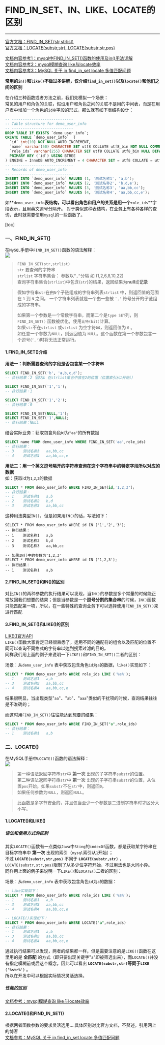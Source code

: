 # FIND_IN_SET、IN、LIKE、LOCATE的区别
***

[官方文档：FIND_IN_SET(str,strlist)](https://dev.mysql.com/doc/refman/8.0/en/string-functions.html#function_find-in-set)  
[官方文档：LOCATE(substr,str), LOCATE(substr,str,pos)](https://dev.mysql.com/doc/refman/8.0/en/string-functions.html#function_locate)   

[文档内容参考1：mysql中FIND_IN_SET()函数的使用及in()用法详解](https://www.jb51.net/article/143105.htm)  
[文档内容参考2：mysql模糊查询 like与locate效率](https://blog.csdn.net/qq_33745371/article/details/106673790)  
[文档内容参考3：MySQL 关于 in,find_in_set,locate 多值匹配问题](https://blog.csdn.net/qq_21358931/article/details/90262978)

**常用的`in()`和`like()`不做过多讲解，仅介绍`find_in_set()`以及`locate()`和他们之间的区别**

在介绍三种函数或者方法之前，我们先模拟一个场景：  
常见的用户和角色的关联，假设用户和角色之间的关联不是用的中间表，而是在用户表中增加一个角色的`id串`字段的形式，那么就有如下表结构设计：
```sql
-- ----------------------------
-- Table structure for demo_user_info
-- ----------------------------
DROP TABLE IF EXISTS `demo_user_info`;
CREATE TABLE `demo_user_info`  (
  `id` int(10) NOT NULL AUTO_INCREMENT,
  `name` varchar(50) CHARACTER SET utf8 COLLATE utf8_bin NOT NULL COMMENT '测试名称',
  `role_ids` varchar(255) CHARACTER SET utf8 COLLATE utf8_bin NULL DEFAULT NULL COMMENT '测试权限id串',
  PRIMARY KEY (`id`) USING BTREE
) ENGINE = InnoDB AUTO_INCREMENT = 4 CHARACTER SET = utf8 COLLATE = utf8_bin ROW_FORMAT = Dynamic;
-- ----------------------------
-- Records of demo_user_info
-- ----------------------------
INSERT INTO `demo_user_info` VALUES (1, '测试名称1', 'a,b');
INSERT INTO `demo_user_info` VALUES (2, '测试名称2', 'b,d,e');
INSERT INTO `demo_user_info` VALUES (3, '测试名称3', 'aa,bb,cc');
INSERT INTO `demo_user_info` VALUES (4, '测试名称4', 'aa,bb,cc,e');
```
如**`demo_user_info`**表结构，可以看出角色和用户的关系是用一个**`role_ids`**字段表示，且用英文逗号分隔开。
对于类似这种表结构，在业务上有各种各样的查询，此时就需要使用`mysql`的一些函数了。

[toc]
### 一、FIND_IN_SET()
在`MySQL`手册中`FIND_IN_SET()`函数的语法解释：  
![](https://gitee.com/xieruhua/images/raw/master/JavaLearning/数据库/MySql/FIND_IN_SET、IN、LIKE、LOCATE的区别/FIND_IN_SET().png)

>`FIND_IN_SET(str,strlist)`  
`str` 要查询的字符串  
`strlist` 字符串集合： 参数以`”,”`分隔 如 (1,2,6,8,10,22)  
查询字符串集合(`strlist`)中包含(`str`)的结果，返回结果为**null**或**记录**  

>假如字符串`str`在由`N`个子链组成的字符串列表`strlist` 中，则返回值的范围在 `1` 到 `N` 之间。 一个字符串列表就是一个由一些被 `‘,'` 符号分开的子链组成的字符串。  
>
>如果第一个参数是一个常数字符串，而第二个是`type SET`列，则`FIND_IN_SET()` 函数被优化，使用`比特(bit)`计算。   
>如果`str`不在`strlist` 或`strlist` 为空字符串，则返回值为 `0` 。  
>如任意一个参数为`NULL`，则返回值为 `NULL`。这个函数在第一个参数包含一个逗号(`‘,'`)时将无法正常运行。

#### 1.FIND_IN_SET()介绍
**用法一：判断需要查询的字段是否包含某一个字符串**
```sql
SELECT FIND_IN_SET('b', 'a,b,c,d');
-- 执行结果：2（因为b 在strlist集合中放在2的位置（位置索引从1开始））

SELECT FIND_IN_SET('1','1');
-- 执行结果：1

SELECT FIND_IN_SET('1','2');
-- 执行结果：0

SELECT FIND_IN_SET(NULL,'1');
SELECT FIND_IN_SET('1',NULL);
-- 执行结果：NULL
```
结合实际业务：获取包含角色id为`"aa"`的所有数据
```sql
SELECT name FROM demo_user_info WHERE FIND_IN_SET('aa',role_ids)
-- 执行结果：
-- 3	测试名称3	aa,bb,cc
-- 4	测试名称4	aa,bb,cc,e
```
**用法二：用一个英文逗号隔开的字符串查询在这个字符串中的特定字段所以对应的数据**  
如：获取id为`1`,`2`,`3`的数据
```sql
SELECT * FROM demo_user_info WHERE FIND_IN_SET(id,'1,2,3');
-- 执行结果：
-- 1	测试名称1	a,b
-- 2	测试名称2	b,d
-- 3	测试名称3	aa,bb,cc
```
这种用法类型`IN()`，但是如果用`IN()`的话，写法如下：
```
SELECT * FROM demo_user_info WHERE id IN ('1','2','3');
-- 执行结果：
-- 1	测试名称1	a,b
-- 2	测试名称2	b,d
-- 3	测试名称3	aa,bb,cc

-- 如果IN()中的参数为'1,2,3'
SELECT * FROM demo_user_info WHERE id IN ('1,2,3');
-- 执行结果：
-- 1	测试名称1	a,b
```

#### 2.FIND_IN_SET()和IN()的区别
对比`IN()`的两种参数的执行结果可以发现，当`IN()`的参数是多个常量的时候能正常放回我们想要的结果；但是当参数是一个**逗号分割的集合串**的时候，`IN()`函数只能匹配第一项，所以，在一些特殊的查询业务下可以选择使用`FIND_IN_SET()`来进行匹配

#### 3.FIND_IN_SET()和LIKE()的区别
[LIKE()官方API](https://dev.mysql.com/doc/refman/8.0/en/string-comparison-functions.html#operator_like)  
`LIKE()`函数大家肯定已经很熟悉了，运用不同的通配符的组合以及匹配的位置不同可以查询不同格式的字符串以达到搜索过滤的目的。  
同样我们用上面的例子来说明一下`LIKE()`和`FIND_IN_SET()`二者的区别：

场景：从`demo_user_info` 表中获取包含角色`id`为`a`的数据，`like()`实现如下：
```sql
SELECT * FROM demo_user_info WHERE role_ids LIKE ('%a%');
-- 1	测试名称1	a,b
-- 3	测试名称3	aa,bb,cc
-- 4	测试名称4	aa,bb,cc,e
```
结果很明显，当出现类型"`aa`"、"`ab`"、"`aaa`"类似的干扰项的时候，查询结果往往是不准确的；

而这时用`FIND_IN_SET()`往往能达到想要的结果：
```sql
SELECT * FROM demo_user_info WHERE FIND_IN_SET("a",role_ids)
-- 执行结果：
-- 1	测试名称1	a,b
```

### 二、LOCATE()
在MySQL手册中`LOCATE()`函数的语法解释：  
![](https://gitee.com/xieruhua/images/raw/master/JavaLearning/数据库/MySql/FIND_IN_SET、IN、LIKE、LOCATE的区别/LOCATE().png)

>第一种语法返回字符串`str`中 **第一次** 出现的子字符串`substr`的位置。  
>第二种语法返回字符串`str`中 **第一次** 出现的子字符串`substr`的位置，从位置`pos`开始。如果`substr`不在`str`中，则返回`0`。  
>如果任何参数为`NULL`，则返回`NULL`。

>此函数是多字节安全的，并且仅当至少一个参数是二进制字符串时才区分大小写。

#### 1.LOCATE()和LIKE()
##### 语法和使用方式的区别
其实`LOCATE()`函数有一点类似`Java`中`Sting`的`indexOf`函数，都是获取某字符串在目标字符串中 **第一次** 出现的索引（`mysql`索引从`1`开始）；  
不过 **`LOCATE(substr,str,pos)`** 不同于 **`LOCATE(substr,str)`** ，`LOCATE(substr,str,pos)`限制了从多少位字符开始，不过用法也是大同小异。  
同样用上面的例子来说明一下`LIKE()`和`LOCATE()`二者的区别：

场景：从`demo_user_info` 表中获取包含角色`id`为`a`的数据：
```sql
-- like实现如下：
SELECT * FROM demo_user_info WHERE role_ids LIKE ('%a%');
-- 1	测试名称1	a,b
-- 3	测试名称3	aa,bb,cc
-- 4	测试名称4	aa,bb,cc,e

-- LOCATE()实现如下：
SELECT * FROM demo_user_info WHERE LOCATE("a",role_ids)
-- 执行结果：
-- 1	测试名称1	a,b
-- 3	测试名称3	aa,bb,cc
-- 4	测试名称4	aa,bb,cc,e
```
通过执行结果可以发现，两者的结果都一样，但是需要注意的是`LIKE()`函数在这里用的是 **全匹配** 的方式（即只要出现关键字"`a`"即被筛选出来），而`LOCATE()`并没有指定模糊前或后这个概念，因此可以看出 **`LOCATE(substr,str)`等同于`LIKE ('%str%')`** 。  
所以在开发中可以根据实际情况灵活选择。

##### 性能的区别
[文档参考：mysql模糊查询 like与locate效率](https://blog.csdn.net/qq_33745371/article/details/106673790)

#### 2.LOCATE()和FIND_IN_SET()
根据两者函数参数的要求灵活选用....具体区别对比官方文档，不赘述，引用网上的博客  
[文档参考：MySQL 关于 in,find_in_set,locate 多值匹配问题](https://blog.csdn.net/qq_21358931/article/details/90262978)